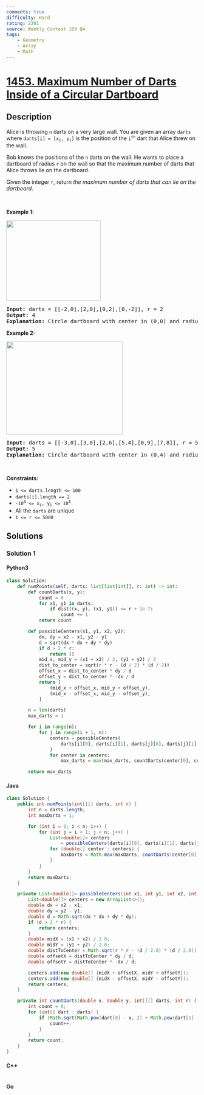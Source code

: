 ```yaml
---
comments: true
difficulty: Hard
rating: 2201
source: Weekly Contest 189 Q4
tags:
    - Geometry
    - Array
    - Math
---
```


<!-- problem:start -->

# [1453. Maximum Number of Darts Inside of a Circular Dartboard](https://leetcode.com/problems/maximum-number-of-darts-inside-of-a-circular-dartboard)

## Description

<!-- description:start -->

<p>Alice is throwing <code>n</code> darts on a very large wall. You are given an array <code>darts</code> where <code>darts[i] = [x<sub>i</sub>, y<sub>i</sub>]</code> is the position of the <code>i<sup>th</sup></code> dart that Alice threw on the wall.</p>

<p>Bob knows the positions of the <code>n</code> darts on the wall. He wants to place a dartboard of radius <code>r</code> on the wall so that the maximum number of darts that Alice throws lie&nbsp;on the dartboard.</p>

<p>Given the integer <code>r</code>, return <em>the maximum number of darts that can lie on the dartboard</em>.</p>

<p>&nbsp;</p>
<p><strong class="example">Example 1:</strong></p>
<img alt="" src="https://fastly.jsdelivr.net/gh/doocs/leetcode@main/solution/1400-1499/1453.Maximum%20Number%20of%20Darts%20Inside%20of%20a%20Circular%20Dartboard/images/sample_1_1806.png" style="width: 248px; height: 211px;" />
<pre>
<strong>Input:</strong> darts = [[-2,0],[2,0],[0,2],[0,-2]], r = 2
<strong>Output:</strong> 4
<strong>Explanation:</strong> Circle dartboard with center in (0,0) and radius = 2 contain all points.
</pre>

<p><strong class="example">Example 2:</strong></p>
<img alt="" src="https://fastly.jsdelivr.net/gh/doocs/leetcode@main/solution/1400-1499/1453.Maximum%20Number%20of%20Darts%20Inside%20of%20a%20Circular%20Dartboard/images/sample_2_1806.png" style="width: 306px; height: 244px;" />
<pre>
<strong>Input:</strong> darts = [[-3,0],[3,0],[2,6],[5,4],[0,9],[7,8]], r = 5
<strong>Output:</strong> 5
<strong>Explanation:</strong> Circle dartboard with center in (0,4) and radius = 5 contain all points except the point (7,8).
</pre>

<p>&nbsp;</p>
<p><strong>Constraints:</strong></p>

<ul>
	<li><code>1 &lt;= darts.length &lt;= 100</code></li>
	<li><code>darts[i].length == 2</code></li>
	<li><code>-10<sup>4</sup> &lt;= x<sub>i</sub>, y<sub>i</sub> &lt;= 10<sup>4</sup></code></li>
	<li>All the <code>darts</code>&nbsp;are unique</li>
	<li><code>1 &lt;= r &lt;= 5000</code></li>
</ul>

<!-- description:end -->

## Solutions

<!-- solution:start -->

### Solution 1

<!-- tabs:start -->

#### Python3

```python
class Solution:
    def numPoints(self, darts: list[list[int]], r: int) -> int:
        def countDarts(x, y):
            count = 0
            for x1, y1 in darts:
                if dist((x, y), (x1, y1)) <= r + 1e-7:
                    count += 1
            return count

        def possibleCenters(x1, y1, x2, y2):
            dx, dy = x2 - x1, y2 - y1
            d = sqrt(dx * dx + dy * dy)
            if d > 2 * r:
                return []
            mid_x, mid_y = (x1 + x2) / 2, (y1 + y2) / 2
            dist_to_center = sqrt(r * r - (d / 2) * (d / 2))
            offset_x = dist_to_center * dy / d
            offset_y = dist_to_center * -dx / d
            return [
                (mid_x + offset_x, mid_y + offset_y),
                (mid_x - offset_x, mid_y - offset_y),
            ]

        n = len(darts)
        max_darts = 1

        for i in range(n):
            for j in range(i + 1, n):
                centers = possibleCenters(
                    darts[i][0], darts[i][1], darts[j][0], darts[j][1]
                )
                for center in centers:
                    max_darts = max(max_darts, countDarts(center[0], center[1]))

        return max_darts
```

#### Java

```java
class Solution {
    public int numPoints(int[][] darts, int r) {
        int n = darts.length;
        int maxDarts = 1;

        for (int i = 0; i < n; i++) {
            for (int j = i + 1; j < n; j++) {
                List<double[]> centers
                    = possibleCenters(darts[i][0], darts[i][1], darts[j][0], darts[j][1], r);
                for (double[] center : centers) {
                    maxDarts = Math.max(maxDarts, countDarts(center[0], center[1], darts, r));
                }
            }
        }
        return maxDarts;
    }

    private List<double[]> possibleCenters(int x1, int y1, int x2, int y2, int r) {
        List<double[]> centers = new ArrayList<>();
        double dx = x2 - x1;
        double dy = y2 - y1;
        double d = Math.sqrt(dx * dx + dy * dy);
        if (d > 2 * r) {
            return centers;
        }
        double midX = (x1 + x2) / 2.0;
        double midY = (y1 + y2) / 2.0;
        double distToCenter = Math.sqrt(r * r - (d / 2.0) * (d / 2.0));
        double offsetX = distToCenter * dy / d;
        double offsetY = distToCenter * -dx / d;

        centers.add(new double[] {midX + offsetX, midY + offsetY});
        centers.add(new double[] {midX - offsetX, midY - offsetY});
        return centers;
    }

    private int countDarts(double x, double y, int[][] darts, int r) {
        int count = 0;
        for (int[] dart : darts) {
            if (Math.sqrt(Math.pow(dart[0] - x, 2) + Math.pow(dart[1] - y, 2)) <= r + 1e-7) {
                count++;
            }
        }
        return count;
    }
}
```

#### C++

```cpp

```

#### Go

```go

```

<!-- tabs:end -->

<!-- solution:end -->

<!-- problem:end -->
